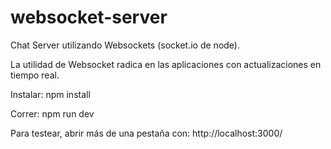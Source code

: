 # websocket-server

Chat Server utilizando Websockets (socket.io de node).

La utilidad de Websocket radica en las aplicaciones con actualizaciones en tiempo real.

Instalar: npm install

Correr: npm run dev

Para testear, abrir más de una pestaña con: http://localhost:3000/
